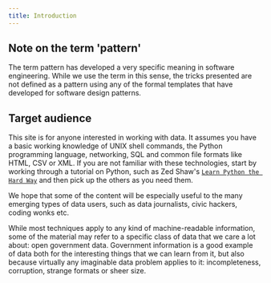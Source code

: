 ```yaml
---
title: Introduction
---
```



Note on the term 'pattern'
--------------------------

The term pattern has developed a very specific meaning in software engineering. While we use the term in this sense, the tricks presented are not defined as a pattern using any of the formal templates that have developed for software design patterns.

Target audience
---------------

This site is for anyone interested in working with data. It assumes you have a basic working knowledge of UNIX shell commands, the Python programming language, networking, SQL and common file formats like HTML, CSV or XML. If you are not familiar with these technologies, start by working through a tutorial on Python, such as Zed Shaw's [`Learn Python the Hard Way`](http://learnpythonthehardway.org/) and then pick up the others as you need them.

We hope that some of the content will be especially useful to the many emerging types of data users, such as data journalists, civic hackers, coding wonks etc.

While most techniques apply to any kind of machine-readable information, some  of the material may refer to a specific class of data that we care a lot about: open government data. Government information is a good example of data both for the interesting things that we can learn from it, but also because virtually any imaginable data problem applies to it: incompleteness, corruption, strange formats or sheer size.


